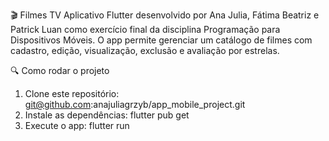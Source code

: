 🎬 Filmes TV
Aplicativo Flutter desenvolvido por Ana Julia, Fátima Beatriz e Patrick Luan como exercício final da disciplina Programação para Dispositivos Móveis.
O app permite gerenciar um catálogo de filmes com cadastro, edição, visualização, exclusão e avaliação por estrelas.

🔍 Como rodar o projeto
1. Clone este repositório:
   git@github.com:anajuliagrzyb/app_mobile_project.git
2. Instale as dependências:
   flutter pub get
3. Execute o app:
   flutter run
